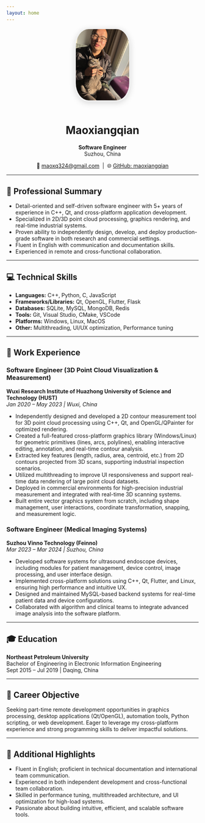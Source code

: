 ```yaml
---
layout: home
---
```


<p align="center">
<img src="/assets/img/avatar.jpg" alt="Maoxiangqian" width="140" style="border-radius: 25%; box-shadow: 0 4px 16px rgba(0,0,0,0.15); margin-bottom: 16px; border: 3px solid #f0f0f0;">

</p>

<h1 align="center">Maoxiangqian</h1>
<p align="center"><b>Software Engineer</b><br>Suzhou, China</p>
<p align="center">
  📧 <a href="mailto:maoxq324@gmail.com">maoxq324@gmail.com</a> &nbsp;|&nbsp;
  🌐 <a href="https://github.com/maoxiangqian">GitHub: maoxiangqian</a>
</p>

---

## 📝 Professional Summary

- Detail-oriented and self-driven software engineer with 5+ years of experience in C++, Qt, and cross-platform application development.
- Specialized in 2D/3D point cloud processing, graphics rendering, and real-time industrial systems.
- Proven ability to independently design, develop, and deploy production-grade software in both research and commercial settings.
- Fluent in English with communication and documentation skills.
- Experienced in remote and cross-functional collaboration.

---

## 💻 Technical Skills

- **Languages:** C++, Python, C, JavaScript  
- **Frameworks/Libraries:** Qt, OpenGL, Flutter, Flask  
- **Databases:** SQLite, MySQL, MongoDB, Redis  
- **Tools:** Git, Visual Studio, CMake, VSCode  
- **Platforms:** Windows, Linux, MacOS  
- **Other:** Multithreading, UI/UX optimization, Performance tuning

---

## 🏢 Work Experience

### Software Engineer (3D Point Cloud Visualization & Measurement)  
**Wuxi Research Institute of Huazhong University of Science and Technology (HUST)**  
*Jan 2020 – May 2023 | Wuxi, China*

- Independently designed and developed a 2D contour measurement tool for 3D point cloud processing using C++, Qt, and OpenGL/QPainter for optimized rendering.
- Created a full-featured cross-platform graphics library (Windows/Linux) for geometric primitives (lines, arcs, polylines), enabling interactive editing, annotation, and real-time contour analysis.
- Extracted key features (length, radius, area, centroid, etc.) from 2D contours projected from 3D scans, supporting industrial inspection scenarios.
- Utilized multithreading to improve UI responsiveness and support real-time data rendering of large point cloud datasets.
- Deployed in commercial environments for high-precision industrial measurement and integrated with real-time 3D scanning systems.
- Built entire vector graphics system from scratch, including shape management, user interactions, coordinate transformation, snapping, and measurement logic.

### Software Engineer (Medical Imaging Systems)  
**Suzhou Vinno Technology (Feinno)**  
*Mar 2023 – Mar 2024 | Suzhou, China*

- Developed software systems for ultrasound endoscope devices, including modules for patient management, device control, image processing, and user interface design.
- Implemented cross-platform solutions using C++, Qt, Flutter, and Linux, ensuring high performance and intuitive UX.
- Designed and maintained MySQL-based backend systems for real-time patient data and device configurations.
- Collaborated with algorithm and clinical teams to integrate advanced image analysis into the software platform.

---

## 🎓 Education

**Northeast Petroleum University**  
Bachelor of Engineering in Electronic Information Engineering  
Sept 2015 – Jul 2019 | Daqing, China

---

## 🎯 Career Objective

Seeking part-time remote development opportunities in graphics processing, desktop applications (Qt/OpenGL), automation tools, Python scripting, or web development. Eager to leverage my cross-platform experience and strong programming skills to deliver impactful solutions.

---

## 🌟 Additional Highlights

- Fluent in English; proficient in technical documentation and international team communication.
- Experienced in both independent development and cross-functional team collaboration.
- Skilled in performance tuning, multithreaded architecture, and UI optimization for high-load systems.
- Passionate about building intuitive, efficient, and scalable software tools.
